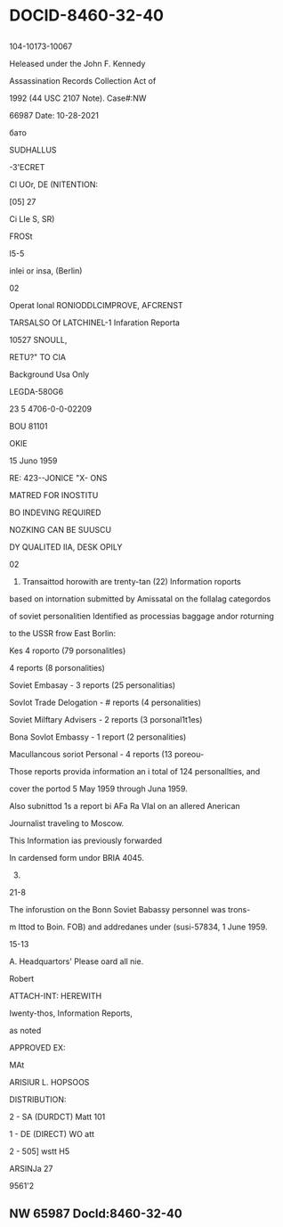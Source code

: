 # DOCID-8460-32-40

##
104-10173-10067

Heleased under the John F. Kennedy

Assassination Records Collection Act of

1992 (44 USC 2107 Note). Case#:NW

66987 Date: 10-28-2021

бато

SUDHALLUS

-З'ECRET

Cl UOr, DE (NITENTION:

[05] 27

Ci LIe S, SR)

FROSt

I5-5

inlei or insa, (Berlin)

02

Operat Ional RONIODDLCIMPROVE, AFCRENST

TARSALSO Of LATCHINEL-1 Infaration Reporta

10527 SNOULL,

RETU?" TO CIA

Background Usa Only

LEGDA-580G6

23 5 4706-0-0-02209

BOU 81101

OKIE

15 Juno 1959

RE: 423--JONICE "X- ONS

MATRED FOR INOSTITU

BO INDEVING REQUIRED

NOZKING CAN BE SUUSCU

DY QUALITED IIA, DESK OPILY

02

1. Transaittod horowith are trenty-tan (22) Information roports

based on intornation submitted by Amissatal on the follalag categordos

of soviet personalitien Identified as processias baggage andor roturning

to the USSR frow East Borlin:

Kes 4 roporto (79 porsonalitles)

4 reports (8 porsonalities)

Soviet Embasay - 3 reports (25 personalitias)

Sovlot Trade Delogation - # reports (4 personalities)

Soviet Milftary Advisers - 2 reports (3 porsonal1t1es)

Bona Sovlot Embassy - 1 report (2 personalities)

Macullancous soriot Personal - 4 reports (13 poreou-

Those reports provida information an i total of 124 personallties, and

cover the portod 5 May 1959 through Juna 1959.

Also subnittod 1s a report bi AFa Ra VIal on an allered Anerican

Journalist traveling to Moscow.

This Information ias previously forwarded

In cardensed form undor BRIA 4045.

3.

21-8

The inforustion on the Bonn Soviet Babassy personnel was trons-

m Ittod to Boin. FOB) and addredanes under (susi-57834, 1 June 1959.

15-13

A. Headquartors' Please oard all nie.

Robert

ATTACH-INT: HEREWITH

Iwenty-thos, Information Reports,

as noted

APPROVED EX:

MAt

ARISIUR L. HOPSOOS

DISTRIBUTION:

2 - SA (DURDCT) Matt 101

1 - DE (DIRECT) WO att

2 - 505] wstt H5

ARSINJa 27

9561'2

NW 65987 Docld:8460-32-40
---

